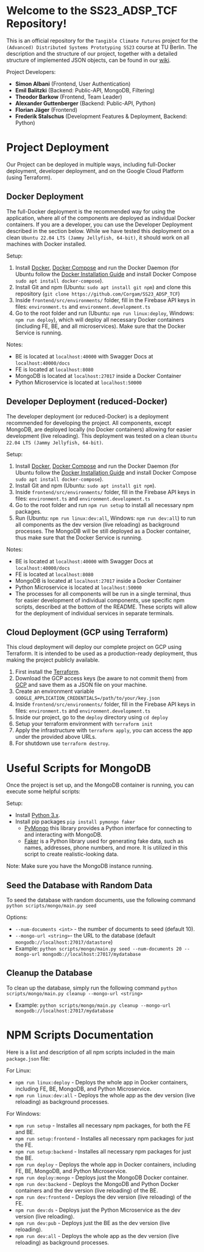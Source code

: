 # Welcome to the SS23_ADSP_TCF Repository!

This is an official repository for the `Tangible Climate Futures` project for the `(Advanced) Distributed Systems Prototyping SS23` course at TU Berlin. The description and the structure of our project, together with a detailed structure of implemented JSON objects, can be found in our [wiki](https://github.com/Corgam/SS23_ADSP_TCF/wiki).

Project Developers:

- **Simon Albani** (Frontend, User Authentication)
- **Emil Balitzki** (Backend: Public-API, MongoDB, Filtering)
- **Theodor Barkow** (Frontend, Team Leader)
- **Alexander Guttenberger** (Backend: Public-API, Python)
- **Florian Jäger** (Frontend)
- **Frederik Stalschus** (Development Features & Deployment, Backend: Python)

# Project Deployment

Our Project can be deployed in multiple ways, including full-Docker deployment, developer deployment, and on the Google Cloud Platform (using Terraform).

## Docker Deployment

The full-Docker deployment is the recommended way for using the application, where all of the components are deployed as individual Docker containers. If you are a developer, you can use the Developer Deployment described in the section below. While we have tested this deployment on a clean `Ubuntu 22.04 LTS (Jammy Jellyfish, 64-bit)`, it should work on all machines with Docker installed.

Setup:

1. Install [Docker](https://docs.docker.com/engine/install/), [Docker Compose](https://docs.docker.com/compose/) and run the Docker Daemon (for Ubuntu follow the [Docker Installation Guide](https://docs.docker.com/engine/install/ubuntu/) and install Docker Compose `sudo apt install docker-compose`).
2. Install Git and npm (Ubuntu: `sudo apt install git npm`) and clone this repository (`git clone https://github.com/Corgam/SS23_ADSP_TCF`)
3. Inside `frontend/src/environments/` folder, fill in the Firebase API keys in files: `environment.ts` and `environment.development.ts`
4. Go to the root folder and run (Ubuntu: `npm run linux:deploy`, Windows: `npm run deploy`), which will deploy all necessary Docker containers (including FE, BE, and all microservices). Make sure that the Docker Service is running.

Notes:

- BE is located at `localhost:40000` with Swagger Docs at `localhost:40000/docs`
- FE is located at `localhost:8080`
- MongoDB is located at `localhost:27017` inside a Docker Container
- Python Microservice is located at `localhost:50000`

## Developer Deployment (reduced-Docker)

The developer deployment (or reduced-Docker) is a deployment recommended for developing the project. All components, except MongoDB, are deployed locally (no Docker containers) allowing for easier development (live reloading). This deployment was tested on a clean `Ubuntu 22.04 LTS (Jammy Jellyfish, 64-bit)`.

Setup:

1. Install [Docker](https://docs.docker.com/engine/install/), [Docker Compose](https://docs.docker.com/compose/) and run the Docker Daemon (for Ubuntu follow the [Docker Installation Guide](https://docs.docker.com/engine/install/ubuntu/) and install Docker Compose `sudo apt install docker-compose`).
2. Install Git and npm (Ubuntu: `sudo apt install git npm`).
3. Inside `frontend/src/environments/` folder, fill in the Firebase API keys in files: `environment.ts` and `environment.development.ts`
4. Go to the root folder and run `npm run setup` to install all necessary npm packages.
5. Run (Ubuntu: `npm run linux:dev:all`, Windows: `npm run dev:all`) to run all components as the dev version (live reloading) as background processes. The MongoDB will be still deployed as a Docker container, thus make sure that the Docker Service is running.

Notes:

- BE is located at `localhost:40000` with Swagger Docs at `localhost:40000/docs`
- FE is located at `localhost:8080`
- MongoDB is located at `localhost:27017` inside a Docker Container
- Python Microservice is located at `localhost:50000`
- The processes for all components will be run in a single terminal, thus for easier development of individual components, use specific npm scripts, described at the bottom of the README. These scripts will allow for the deployment of individual services in separate terminals.

## Cloud Deployment (GCP using Terraform)

This cloud deployment will deploy our complete project on GCP using Terraform. It is intended to be used as a production-ready deployment, thus making the project publicly available.

1. First install the [Terraform](https://developer.hashicorp.com/terraform/downloads).
2. Download the GCP access keys (be aware to not commit them) from [GCP](https://cloud.google.com/iam/docs/keys-create-delete) and save them as a JSON file on your machine.
3. Create an environment variable `GOOGLE_APPLICATION_CREDENTIALS=/path/to/your/key.json`
4. Inside `frontend/src/environments/` folder, fill in the Firebase API keys in files: `environment.ts` and `environment.development.ts`
5. Inside our project, go to the `deploy` directory using `cd deploy`
6. Setup your terraform environment with `terraform init`
7. Apply the infrastructure with `terraform apply`, you can access the app under the provided above URLs.
8. For shutdown use `terraform destroy`.

# Useful Scripts for MongoDB

Once the project is set up, and the MongoDB container is running, you can execute some helpful scripts:

Setup:

- Install [Python 3.x](https://www.python.org/).
- Install pip packages `pip install pymongo faker`
  - [PyMongo](https://www.mongodb.com/docs/drivers/pymongo/) this library provides a Python interface for connecting to and interacting with MongoDB.
  - [Faker](https://github.com/joke2k/faker) is a Python library used for generating fake data, such as names, addresses, phone numbers, and more. It is utilized in this script to create realistic-looking data.

Note: Make sure you have the MongoDB instance running.

## Seed the Database with Random Data

To seed the database with random documents, use the following command `python scripts/mongo/main.py seed`

Options:

- `--num-documents <int>` - the number of documents to seed (default 10).
- `--mongo-url <string>`- the URL to the database (default `mongodb://localhost:27017/datastore`)
- Example: `python scripts/mongo/main.py seed --num-documents 20 --mongo-url mongodb://localhost:27017/mydatabase`

## Cleanup the Database

To clean up the database, simply run the following command `python scripts/mongo/main.py cleanup --mongo-url <string>`

- Example: `python scripts/mongo/main.py cleanup --mongo-url mongodb://localhost:27017/mydatabase`

# NPM Scripts Documentation

Here is a list and description of all npm scripts included in the main `package.json` file:

For Linux:

- `npm run linux:deploy` - Deploys the whole app in Docker containers, including FE, BE, MongoDB, and Python Microservice.
- `npm run linux:dev:all` - Deploys the whole app as the dev version (live reloading) as background processes.

For Windows:

- `npm run setup` - Installes all necessary npm packages, for both the FE and BE.
- `npm run setup:frontend` - Installes all necessary npm packages for just the FE.
- `npm run setup:backend` - Installes all necessary npm packages for just the BE.
- `npm run deploy` - Deploys the whole app in Docker containers, including FE, BE, MongoDB, and Python Microservice.
- `npm run deploy:mongo` - Deploys just the MongoDB Docker container.
- `npm run dev:backend` - Deploys the MongoDB and Python Docker containers and the dev version (live reloading) of the BE.
- `npm run dev:frontend` - Deploys the dev version (live reloading) of the FE.
- `npm run dev:ds` - Deploys just the Python Microservice as the dev version (live reloading).
- `npm run dev:pub` - Deploys just the BE as the dev version (live reloading).
- `npm run dev:all` - Deploys the whole app as the dev version (live reloading) as background processes.

